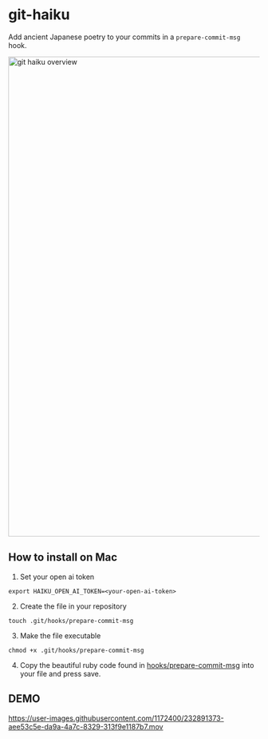 # git-haiku
 Add ancient Japanese poetry to your commits in a `prepare-commit-msg` hook.

<img width="960" alt="git haiku overview" src="https://user-images.githubusercontent.com/1172400/232972961-dcf1f610-a8b1-4e8e-998b-b1be8f177fd0.png">


## How to install on Mac
1. Set your open ai token

`export HAIKU_OPEN_AI_TOKEN=<your-open-ai-token>`

2. Create the file in your repository

`touch .git/hooks/prepare-commit-msg`

3. Make the file executable

`chmod +x .git/hooks/prepare-commit-msg`

4. Copy the beautiful ruby code found in [hooks/prepare-commit-msg](hooks/prepare-commit-msg) into your file and press save.


## DEMO

https://user-images.githubusercontent.com/1172400/232891373-aee53c5e-da9a-4a7c-8329-313f9e1187b7.mov


